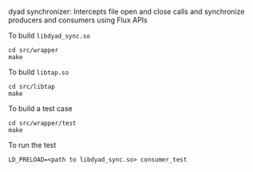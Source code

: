 dyad synchronizer: Intercepts file open and close calls and synchronize producers and consumers using Flux APIs

To build `libdyad_sync.so`

```
cd src/wrapper
make
```

To build `libtap.so`

```
cd src/libtap
make
```

To build a test case
```
cd src/wrapper/test
make
```

To run the test

```
LD_PRELOAD=<path to libdyad_sync.so> consumer_test

```
